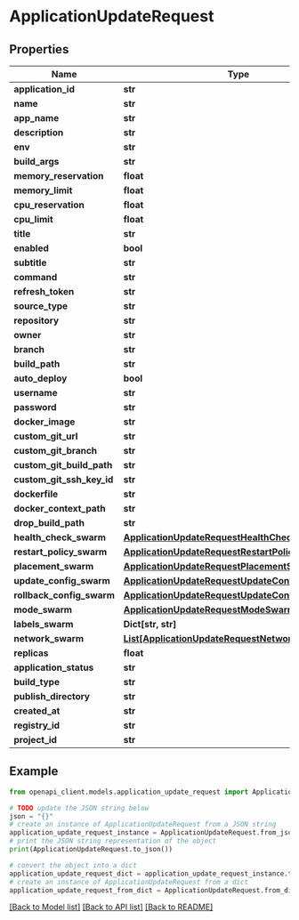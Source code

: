 # ApplicationUpdateRequest


## Properties

Name | Type | Description | Notes
------------ | ------------- | ------------- | -------------
**application_id** | **str** |  | 
**name** | **str** |  | [optional] 
**app_name** | **str** |  | [optional] 
**description** | **str** |  | [optional] 
**env** | **str** |  | [optional] 
**build_args** | **str** |  | [optional] 
**memory_reservation** | **float** |  | [optional] 
**memory_limit** | **float** |  | [optional] 
**cpu_reservation** | **float** |  | [optional] 
**cpu_limit** | **float** |  | [optional] 
**title** | **str** |  | [optional] 
**enabled** | **bool** |  | [optional] 
**subtitle** | **str** |  | [optional] 
**command** | **str** |  | [optional] 
**refresh_token** | **str** |  | [optional] 
**source_type** | **str** |  | [optional] 
**repository** | **str** |  | [optional] 
**owner** | **str** |  | [optional] 
**branch** | **str** |  | [optional] 
**build_path** | **str** |  | [optional] 
**auto_deploy** | **bool** |  | [optional] 
**username** | **str** |  | [optional] 
**password** | **str** |  | [optional] 
**docker_image** | **str** |  | [optional] 
**custom_git_url** | **str** |  | [optional] 
**custom_git_branch** | **str** |  | [optional] 
**custom_git_build_path** | **str** |  | [optional] 
**custom_git_ssh_key_id** | **str** |  | [optional] 
**dockerfile** | **str** |  | [optional] 
**docker_context_path** | **str** |  | [optional] 
**drop_build_path** | **str** |  | [optional] 
**health_check_swarm** | [**ApplicationUpdateRequestHealthCheckSwarm**](ApplicationUpdateRequestHealthCheckSwarm.md) |  | [optional] 
**restart_policy_swarm** | [**ApplicationUpdateRequestRestartPolicySwarm**](ApplicationUpdateRequestRestartPolicySwarm.md) |  | [optional] 
**placement_swarm** | [**ApplicationUpdateRequestPlacementSwarm**](ApplicationUpdateRequestPlacementSwarm.md) |  | [optional] 
**update_config_swarm** | [**ApplicationUpdateRequestUpdateConfigSwarm**](ApplicationUpdateRequestUpdateConfigSwarm.md) |  | [optional] 
**rollback_config_swarm** | [**ApplicationUpdateRequestUpdateConfigSwarm**](ApplicationUpdateRequestUpdateConfigSwarm.md) |  | [optional] 
**mode_swarm** | [**ApplicationUpdateRequestModeSwarm**](ApplicationUpdateRequestModeSwarm.md) |  | [optional] 
**labels_swarm** | **Dict[str, str]** |  | [optional] 
**network_swarm** | [**List[ApplicationUpdateRequestNetworkSwarmInner]**](ApplicationUpdateRequestNetworkSwarmInner.md) |  | [optional] 
**replicas** | **float** |  | [optional] 
**application_status** | **str** |  | [optional] 
**build_type** | **str** |  | [optional] 
**publish_directory** | **str** |  | [optional] 
**created_at** | **str** |  | [optional] 
**registry_id** | **str** |  | [optional] 
**project_id** | **str** |  | [optional] 

## Example

```python
from openapi_client.models.application_update_request import ApplicationUpdateRequest

# TODO update the JSON string below
json = "{}"
# create an instance of ApplicationUpdateRequest from a JSON string
application_update_request_instance = ApplicationUpdateRequest.from_json(json)
# print the JSON string representation of the object
print(ApplicationUpdateRequest.to_json())

# convert the object into a dict
application_update_request_dict = application_update_request_instance.to_dict()
# create an instance of ApplicationUpdateRequest from a dict
application_update_request_from_dict = ApplicationUpdateRequest.from_dict(application_update_request_dict)
```
[[Back to Model list]](../README.md#documentation-for-models) [[Back to API list]](../README.md#documentation-for-api-endpoints) [[Back to README]](../README.md)


